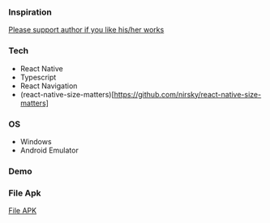 ### Inspiration

[Please support author if you like his/her works](<https://www.figma.com/file/lVwITiWfcPPSfxfjwv95Cz/Hoteliq---Booking-Hotel-App-Design-(Community)?type=design&node-id=23-142&mode=design&t=d45r0QrxuaGow1iy-0>)

### Tech

- React Native
- Typescript
- React Navigation
- (react-native-size-matters)[https://github.com/nirsky/react-native-size-matters]

### OS

- Windows
- Android Emulator

### Demo

<!-- <p>
<img src="/assets/display/Screenshot_1688190541.png" width="300" height="600"/>
<img src="/assets/display/Screenshot_1688833549.png" width="300" height="600"/>
<img src="/assets/display/Screenshot_1688833557.png" width="300" height="600"/>
<img src="/assets/display/Screenshot_1688833561.png" width="300" height="600"/>
<img src="/assets/display/Screenshot_1688833568.png" width="300" height="600"/>
</p> -->

### File Apk

[File APK](https://drive.google.com/drive/folders/1Nkx6-TN8c8bKGweiykrRgtLT_poynUuh?usp=sharing)
